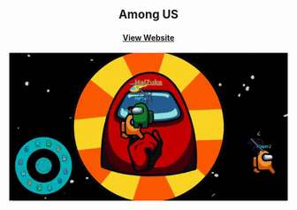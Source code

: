 ## <p align="center"> Among US </p>

#### <p align="center"> [View Website](https://zukahai.github.io/Among-US/) </p>
[<p align="center"> <img src="https://github.com/zukahai/HaiZuka/blob/master/Images/AmongUS/Background.gif" alt="web" /> </p>](https://zukahai.github.io/Among-US/)
